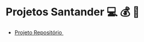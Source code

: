# Projetos Santander :computer: :moneybag: :bank:

- <a href="https://github.com/GuilhermePereiraGuimaraes/projetos-dio-santander">Projeto Repositório </a> 

 